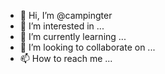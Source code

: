 - 👋 Hi, I’m @campingter
- 👀 I’m interested in ...
- 🌱 I’m currently learning ...
- 💞️ I’m looking to collaborate on ...
- 📫 How to reach me ...

<!---
campingter/campingter is a ✨ special ✨ repository because its `README.md` (this file) appears on your GitHub profile.
You can click the Preview link to take a look at your changes.
--->
